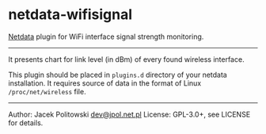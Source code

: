 # netdata-wifisignal
[Netdata](https://github.com/firehol/netdata) plugin for WiFi interface signal
strength monitoring.

---

It presents chart for link level (in dBm) of every found wireless interface.

This plugin should be placed in `plugins.d` directory of your netdata
installation. It requires source of data in the format of Linux
`/proc/net/wireless` file.

---

Author: Jacek Politowski <dev@jpol.net.pl>
License: GPL-3.0+, see LICENSE for details.
